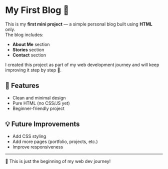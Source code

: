 # My First Blog 📝

This is my **first mini project** — a simple personal blog built using **HTML** only.  
The blog includes:

- **About Me** section
- **Stories** section
- **Contact** section

I created this project as part of my web development journey and will keep improving it step by step 🚀.

## 📌 Features
- Clean and minimal design
- Pure HTML (no CSS/JS yet)
- Beginner-friendly project

## 💡 Future Improvements
- Add CSS styling
- Add more pages (portfolio, projects, etc.)
- Improve responsiveness

---

🙌 This is just the beginning of my web dev journey!

